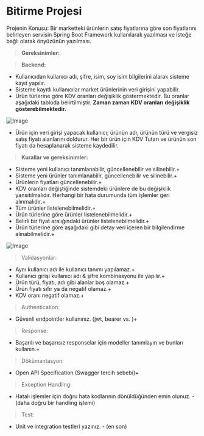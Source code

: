 # Bitirme Projesi

Projenin Konusu:
Bir marketteki ürünlerin satış fiyatlarına göre son fiyatlarını belirleyen servisin Spring Boot Framework
kullanılarak yazılması ve isteğe bağlı olarak önyüzünün yazılması.

> **Gereksinimler:**

> **Backend:**

- Kullanıcıdan kullanıcı adı, şifre, isim, soy isim bilgilerini alarak sisteme kayıt yapılır.
- Sisteme kayıtlı kullanıcılar market ürünlerinin veri girişini yapabilir.
- Ürün türlerine göre KDV oranları değişiklik göstermektedir. Bu oranlar aşağıdaki tabloda
belirtilmiştir. __**Zaman zaman KDV oranları değişiklik gösterebilmektedir.**__

![Image](https://www.linkpicture.com/q/Untitled_395.png)


- Ürün için veri girişi yapacak kullanıcı; ürünün adı, ürünün türü ve vergisiz satış fiyatı alanlarını
doldurur. Her bir ürün için KDV Tutarı ve ürünün son fiyatı da hesaplanarak sisteme kaydedilir.
> **Kurallar ve gereksinimler:**
- Sisteme yeni kullanıcı tanımlanabilir, güncellenebilir ve silinebilir.+
- Sisteme yeni ürünler tanımlanabilir, güncellenebilir ve silinebilir.+
- Ürünlerin fiyatları güncellenebilir.+
- KDV oranları değiştiğinde sistemdeki ürünlere de bu değişiklik yansıtılmalıdır. Herhangi bir hata
durumunda tüm işlemler geri alınmalıdır.+
- Tüm ürünler listelenebilmelidir.+
- Ürün türlerine göre ürünler listelenebilmelidir.+
- Belirli bir fiyat aralığındaki ürünler listelenebilmelidir.+
- Ürün türlerine göre aşağıdaki gibi detay veri içeren bir bilgilendirme alınabilmelidir.+

![Image](https://www.linkpicture.com/q/22_57.png)

> Validasyonlar:
- Aynı kullanıcı adı ile kullanıcı tanımı yapılamaz.+
- Kullanıcı girişi kullanıcı adı & şifre kombinasyonu ile yapılır.+
- Ürün türü, fiyatı, adı gibi alanlar boş olamaz.+
- Ürün fiyatı sıfır ya da negatif olamaz.+
- KDV oranı negatif olamaz.+
> Authentication:
- Güvenli endpointler kullanınız. (jwt, bearer vs. )+
> Response:
- Başarılı ve başarısız responselar için modeller tanımlayın ve bunları kullanın.+
> Dökümantasyon:
- Open API Specification (Swagger tercih sebebi)+
> Exception Handling:
- Hatalı işlemler için doğru hata kodlarının dönüldüğünden emin olunuz. - (daha doğru bir handling işlemi)
> Test:
- Unit ve integration testleri yazınız. - (en son)
